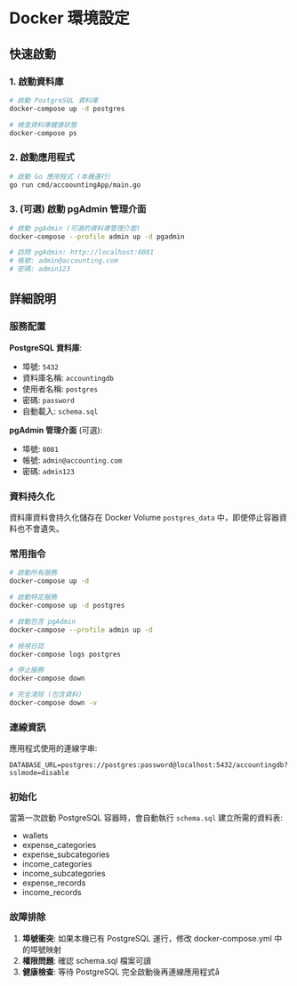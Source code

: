 # Docker 環境設定

## 快速啟動

### 1. 啟動資料庫
```bash
# 啟動 PostgreSQL 資料庫
docker-compose up -d postgres

# 檢查資料庫健康狀態
docker-compose ps
```

### 2. 啟動應用程式
```bash
# 啟動 Go 應用程式 (本機運行)
go run cmd/accoountingApp/main.go
```

### 3. (可選) 啟動 pgAdmin 管理介面
```bash
# 啟動 pgAdmin (可選的資料庫管理介面)
docker-compose --profile admin up -d pgadmin

# 訪問 pgAdmin: http://localhost:8081
# 帳號: admin@accounting.com
# 密碼: admin123
```

## 詳細說明

### 服務配置

**PostgreSQL 資料庫**:
- 埠號: `5432`
- 資料庫名稱: `accountingdb`
- 使用者名稱: `postgres`
- 密碼: `password`
- 自動載入: `schema.sql`

**pgAdmin 管理介面** (可選):
- 埠號: `8081`
- 帳號: `admin@accounting.com`
- 密碼: `admin123`

### 資料持久化

資料庫資料會持久化儲存在 Docker Volume `postgres_data` 中，即使停止容器資料也不會遺失。

### 常用指令

```bash
# 啟動所有服務
docker-compose up -d

# 啟動特定服務
docker-compose up -d postgres

# 啟動包含 pgAdmin
docker-compose --profile admin up -d

# 檢視日誌
docker-compose logs postgres

# 停止服務
docker-compose down

# 完全清除 (包含資料)
docker-compose down -v
```

### 連線資訊

應用程式使用的連線字串:
```
DATABASE_URL=postgres://postgres:password@localhost:5432/accountingdb?sslmode=disable
```

### 初始化

當第一次啟動 PostgreSQL 容器時，會自動執行 `schema.sql` 建立所需的資料表:
- wallets
- expense_categories
- expense_subcategories  
- income_categories
- income_subcategories
- expense_records
- income_records

### 故障排除

1. **埠號衝突**: 如果本機已有 PostgreSQL 運行，修改 docker-compose.yml 中的埠號映射
2. **權限問題**: 確認 schema.sql 檔案可讀
3. **健康檢查**: 等待 PostgreSQL 完全啟動後再連線應用程式å